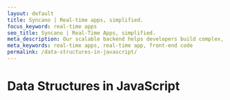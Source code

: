 ```yaml
---
layout: default
title: Syncano | Real-time apps, simplified.
focus_keyword: real-time apps
seo_title: Syncano | Real-Time Apps, simplified.
meta_description: Our scalable backend helps developers build complex, real-time apps with only front-end code.
meta_keywords: real-time apps, real-time app, front-end code
permalink: /data-structures-in-javascript/
---
```


<h1>Data Structures in JavaScript</h1>